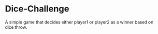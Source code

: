 # Dice-Challenge
A simple game that decides either player1 or player2 as a winner based on dice throw.
